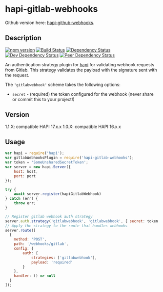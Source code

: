 # hapi-gitlab-webhooks

Github version here: [hapi-github-webhooks](https://github.com/mhazy/hapi-github-webhooks).


## Description

[![npm version][npm-image]][npm-url]
[![Build Status][build-image]][build-url]
[![Dependency Status][dependency-image]][dependency-url]
[![Dev Dependency Status][dev-dependency-image]][dev-dependency-url]
[![Peer Dependency Status][peer-dependency-image]][peer-dependency-url]

An authentication strategy plugin for [hapi](https://github.com/hapijs/hapi) for validating webhook requests from Gitlab. This strategy validates the payload with the signature sent with the request.

The `'gitlabwebhook'` scheme takes the following options:
- `secret` - (required) the token configured for the webhook (never share or commit this to your project!)

## Version

1.1.X: compatible HAPI 17.x.x
1.0.X: compatible HAPI 16.x.x

## Usage
```javascript
var hapi = require('hapi');
var gitlabWebhooksPlugin = require('hapi-gitlab-webhooks');
var token = 'SomeUnsharedSecretToken';
var server = new hapi.Server({
    host: host,
    port: port
});

try {
    await server.register(hapiGitlabWebhook)
} catch (err) {
    throw err;
}

// Register gitlab webhook auth strategy
server.auth.strategy('gitlabwebhook', 'gitlabwebhook', { secret: token });
// Apply the strategy to the route that handles webhooks
server.route([
  {
    method: 'POST',
    path: '/webhooks/gitlab',
    config: {
        auth: {
            strategies: ['gitlabwebhook'],
            payload: 'required'
        }
    },
    handler: () => null
  }
]);
```

[npm-image]: https://badge.fury.io/js/hapi-gitlab-webhooks.svg
[npm-url]: https://npmjs.org/package/hapi-gitlab-webhooks
[build-image]: https://travis-ci.org/lucaspouzac/hapi-gitlab-webhooks.svg?branch=master
[build-url]: https://travis-ci.org/lucaspouzac/hapi-gitlab-webhooks
[dependency-image]: https://david-dm.org/lucaspouzac/hapi-gitlab-webhooks.svg
[dependency-url]: https://david-dm.org/lucaspouzac/hapi-gitlab-webhooks
[dev-dependency-image]: https://david-dm.org/lucaspouzac/hapi-gitlab-webhooks/dev-status.svg
[dev-dependency-url]: https://david-dm.org/lucaspouzac/hapi-gitlab-webhooks?type=dev
[peer-dependency-image]: https://david-dm.org/lucaspouzac/hapi-gitlab-webhooks/peer-status.svg
[peer-dependency-url]: https://david-dm.org/lucaspouzac/hapi-gitlab-webhooks?type=peer

